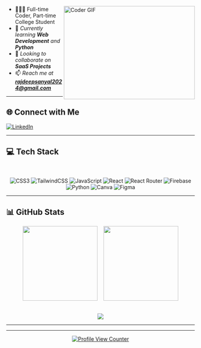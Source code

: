 <div>
  <a href="https://github.com/rajdeep-2004">
    <img alt="Coder GIF" height="250" width="350" src="https://miro.medium.com/max/1360/0*7Q3yvSIv_t0ioJ-Z.gif" align="right" />
  </a>

- 👨🏻‍💻 Full-time Coder, Part-time College Student  
- 🌱 _Currently learning **Web Development** and **Python**_  
- 👯 _Looking to collaborate on **SaaS Projects**_  
- 📫 _Reach me at **rajdeepsanyal2024@gmail.com**_
</div>

---

## 🌐 Connect with Me  
[![LinkedIn](https://img.shields.io/badge/LinkedIn-%230077B5.svg?style=for-the-badge&logo=linkedin&logoColor=white)](https://www.linkedin.com/in/rajdeepsanyal)

---

## 💻 Tech Stack  
<div align="center">

&nbsp;
  
![CSS3](https://img.shields.io/badge/css3-%231572B6.svg?style=for-the-badge&logo=css3&logoColor=white)
![TailwindCSS](https://img.shields.io/badge/tailwindcss-%2338B2AC.svg?style=for-the-badge&logo=tailwind-css&logoColor=white)
![JavaScript](https://img.shields.io/badge/javascript-%23323330.svg?style=for-the-badge&logo=javascript&logoColor=%23F7DF1E)
![React](https://img.shields.io/badge/react-%2320232a.svg?style=for-the-badge&logo=react&logoColor=%2361DAFB)
![React Router](https://img.shields.io/badge/React_Router-CA4245?style=for-the-badge&logo=react-router&logoColor=white)
![Firebase](https://img.shields.io/badge/firebase-%23039BE5.svg?style=for-the-badge&logo=firebase)
![Python](https://img.shields.io/badge/python-3670A0?style=for-the-badge&logo=python&logoColor=ffdd54)
![Canva](https://img.shields.io/badge/Canva-%2300C4CC.svg?style=for-the-badge&logo=Canva&logoColor=white)
![Figma](https://img.shields.io/badge/figma-%23F24E1E.svg?style=for-the-badge&logo=figma&logoColor=white)

</div>

---

## 📊 GitHub Stats  
<div align="center">

<img src="https://github-readme-streak-stats.herokuapp.com/?user=rajdeep-2004&theme=radical" height="200"/>
&nbsp;&nbsp;
<img src="https://github-readme-stats.vercel.app/api?username=rajdeep-2004&show_icons=true&theme=radical" height="200"/>

</div>

<br>

<p align="center">
  <img src="https://github-readme-stats.vercel.app/api/top-langs/?username=rajdeep-2004&layout=compact&theme=radical" />
</p>

---


---

<p align="center">
  <a href="https://visitcount.itsvg.in">
    <img src="https://visitcount.itsvg.in/api?id=rajdeep-2004&icon=0&color=0" alt="Profile View Counter"/>
  </a>
</p>
